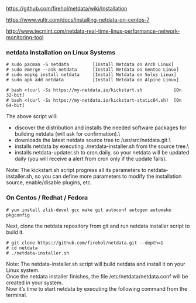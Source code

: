https://github.com/firehol/netdata/wiki/Installation

https://www.vultr.com/docs/installing-netdata-on-centos-7

http://www.tecmint.com/netdata-real-time-linux-performance-network-monitoring-tool

### netdata Installation on Linux Systems

```
# sudo pacman -S netdata         [Install Netdata on Arch Linux]
# sudo emerge --ask netdata      [Install Netdata on Gentoo Linux]
# sudo eopkg install netdata     [Install Netdata on Solus Linux]
# sudo apk add netdata           [Install Netdata on Alpine Linux]
```

```
# bash <(curl -Ss https://my-netdata.io/kickstart.sh            [On 32-bit]
# bash <(curl -Ss https://my-netdata.io/kickstart-static64.sh)  [On 64-bit]
```

The above script will:

- discover the distribution and installs the needed software packages for building netdata (will ask for confirmation).\
- downloads the latest netdata source tree to /usr/src/netdata.git.\
- installs netdata by executing ./netdata-installer.sh from the source tree.\
- installs netdata-updater.sh to cron.daily, so your netdata will be updated daily (you will receive a alert from cron only if the update fails).

Note: The kickstart.sh script progress all its parameters to netdata-installer.sh, so you can define more parameters to modify the installation source, enable/disable plugins, etc.

### On Centos / Redhat / Fedora
```
# yum install zlib-devel gcc make git autoconf autogen automake pkgconfig
```
Next, clone the netdata repository from git and run netdata installer script to build it.
```
# git clone https://github.com/firehol/netdata.git --depth=1
# cd netdata
# ./netdata-installer.sh
```

Note: The netdata-installer.sh script will build netdata and install it on your Linux system.\
Once the netdata installer finishes, the file /etc/netdata/netdata.conf will be created in your system.\
Now it’s time to start netdata by executing the following command from the terminal.
